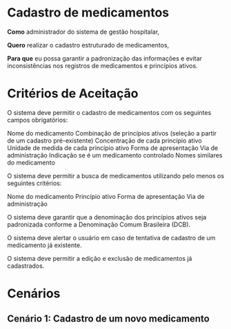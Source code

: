 # Cadastro de medicamentos

**Como** administrador do sistema de gestão hospitalar, 

**Quero** realizar o cadastro estruturado de medicamentos, 

**Para que** eu possa garantir a padronização das informações e evitar inconsistências nos registros de medicamentos e princípios ativos.

# Critérios de Aceitação

O sistema deve permitir o cadastro de medicamentos com os seguintes campos obrigatórios:

Nome do medicamento Combinação de princípios ativos (seleção a partir de um cadastro pré-existente) Concentração de cada princípio ativo Unidade de medida de cada princípio ativo Forma de apresentação Via de administração Indicação se é um medicamento controlado Nomes similares do medicamento

O sistema deve permitir a busca de medicamentos utilizando pelo menos os seguintes critérios:

Nome do medicamento Princípio ativo Forma de apresentação Via de administração

O sistema deve garantir que a denominação dos princípios ativos seja padronizada conforme a Denominação Comum Brasileira (DCB).

O sistema deve alertar o usuário em caso de tentativa de cadastro de um medicamento já existente.

O sistema deve permitir a edição e exclusão de medicamentos já cadastrados.

# Cenários 

## Cenário 1: Cadastro de um novo medicamento

